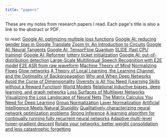 ```yaml
---
title: "papers"
---
```


These are my notes from research papers I read. Each page's title is also a link to the abstract or PDF.

to read: [Google AI: optimizing multiple loss functions](https://ai.googleblog.com/2020/04/optimizing-multiple-loss-functions-with.html) [Google AI: reducing gender bias in Google Translate](https://ai.googleblog.com/2020/04/a-scalable-approach-to-reducing-gender.html) [Zoom In: An Introduction to Circuits](https://distill.pub/2020/circuits/zoom-in/) [Google AI: Neural Tangents](https://ai.googleblog.com/2020/03/fast-and-easy-infinitely-wide-networks.html) [Google AI: TensorFlow Quantum](https://ai.googleblog.com/2020/03/announcing-tensorflow-quantum-open.html) [SLIDE (fast CPU training)](https://arxiv.org/abs/1903.03129) [Google AI: Reformer](https://ai.googleblog.com/2020/01/reformer-efficient-transformer.html) [lottery ticket initialization](https://arxiv.org/abs/1906.02773) [Google AI: out-of-distribution detection](https://ai.googleblog.com/2019/12/improving-out-of-distribution-detection.html) [Large-Scale Multilingual Speech Recognition with E2E model](https://arxiv.org/abs/1909.05330) [E2E ASR from raw waveform](https://arxiv.org/abs/1806.07098) [Machine Theory of Mind](https://arxiv.org/abs/1802.07740v2) [Normalizing Flows](https://akosiorek.github.io/ml/2018/04/03/norm_flows.html) [Glow networks](https://arxiv.org/abs/1807.03039) [A Theory of Local Learning, the Learning Channel, and the Optimality of Backpropagation](https://arxiv.org/abs/1506.06472) [Why and When Deep Networks Avoid the Curse of Dimensionality](https://arxiv.org/abs/1611.00740) [Diversity is All You Need (Learning Skills without a Reward Function)](https://arxiv.org/abs/1802.06070v6) [World Models](https://arxiv.org/abs/1803.10122v4) [Relational inductive biases, deep learning, and graph networks](https://arxiv.org/abs/1806.01261) [Loss Surfaces of Multilayer Networks](https://arxiv.org/abs/1412.0233) [Visualizing the Loss Landscape of Neural Nets](https://arxiv.org/abs/1712.09913v3) [The Matrix Calculus You Need for Deep Learning](https://arxiv.org/abs/1802.01528v3) [Group Normalization](https://arxiv.org/abs/1803.08494v3) [Layer Normalization](https://arxiv.org/abs/1607.06450) [Artificial Intelligence Meets Natural Stupidity](http://www.cs.yorku.ca/~jarek/courses/ai/F11/naturalstupidity.pdf) [Qualitatively characterizing neural network optimization problems](https://arxiv.org/abs/1412.6544) [Strong Inference](http://knowledgecontext.org/COSMOS/Strong_Inference_(Platt).pdf) [A learning algorithm for continually running fully recurrent neural networks](http://citeseerx.ist.psu.edu/viewdoc/summary?doi=10.1.1.52.9724) [Adaptive multi-level hyper-gradient descent](https://arxiv.org/abs/2008.07277) [Rotate your networks: better weight consolidation and less catastrophic forgetting](https://arxiv.org/abs/1802.02950)
